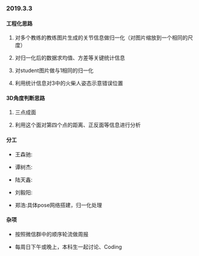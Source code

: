 ### 2019.3.3

#### 工程化思路

1. 对多个教练的教练图片生成的关节信息做归一化（对图片缩放到一个相同的尺度）

2. 对归一化后的数据求均值、方差等关键统计信息

3. 对student图片做与1相同的归一化

4. 利用统计信息对3中的火柴人姿态示意错误位置


#### 3D角度判断思路

1. 三点成面

2. 利用这个面对第四个点的距离、正反面等信息进行分析

#### 分工

- 王森驰:

- 谭树杰:

- 陆天鑫:

- 刘毅阳:

- 郑浩:具体pose网络搭建，归一化处理

#### 杂项

- 按照微信群中的顺序轮流做周报

- 每周日下午或晚上，本科生一起讨论、Coding
